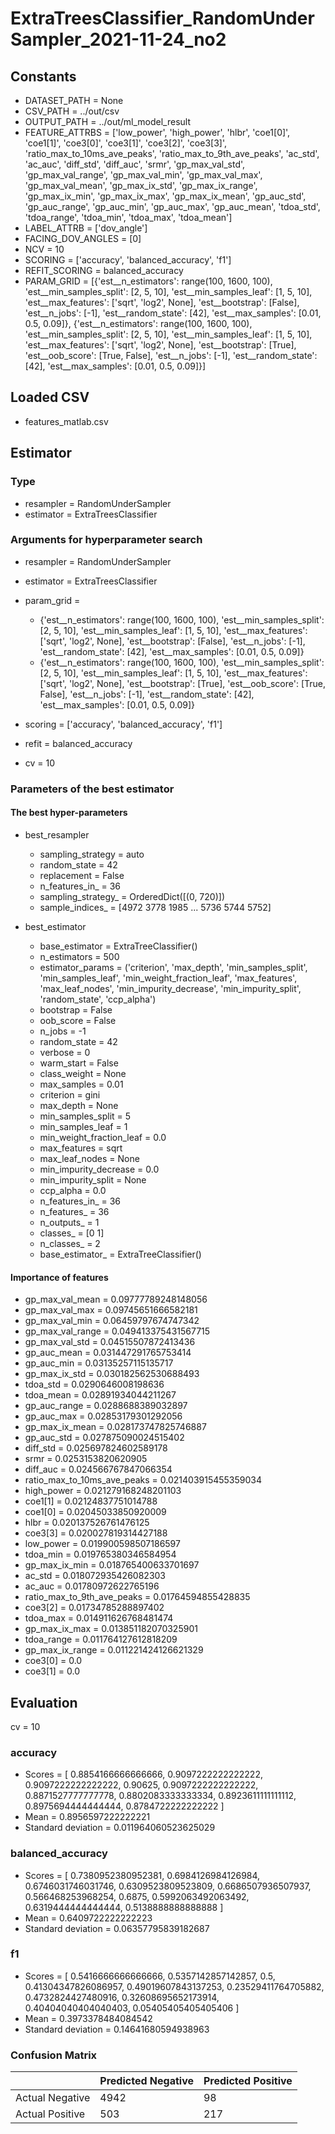 # ExtraTreesClassifier_RandomUnderSampler_2021-11-24_no2
## Constants
- DATASET_PATH = None
- CSV_PATH = ../out/csv
- OUTPUT_PATH = ../out/ml_model_result
- FEATURE_ATTRBS = ['low_power', 'high_power', 'hlbr', 'coe1[0]', 'coe1[1]', 'coe3[0]', 'coe3[1]', 'coe3[2]', 'coe3[3]', 'ratio_max_to_10ms_ave_peaks', 'ratio_max_to_9th_ave_peaks', 'ac_std', 'ac_auc', 'diff_std', 'diff_auc', 'srmr', 'gp_max_val_std', 'gp_max_val_range', 'gp_max_val_min', 'gp_max_val_max', 'gp_max_val_mean', 'gp_max_ix_std', 'gp_max_ix_range', 'gp_max_ix_min', 'gp_max_ix_max', 'gp_max_ix_mean', 'gp_auc_std', 'gp_auc_range', 'gp_auc_min', 'gp_auc_max', 'gp_auc_mean', 'tdoa_std', 'tdoa_range', 'tdoa_min', 'tdoa_max', 'tdoa_mean']
- LABEL_ATTRB = ['dov_angle']
- FACING_DOV_ANGLES = [0]
- NCV = 10
- SCORING = ['accuracy', 'balanced_accuracy', 'f1']
- REFIT_SCORING = balanced_accuracy
- PARAM_GRID = [{'est__n_estimators': range(100, 1600, 100), 'est__min_samples_split': [2, 5, 10], 'est__min_samples_leaf': [1, 5, 10], 'est__max_features': ['sqrt', 'log2', None], 'est__bootstrap': [False], 'est__n_jobs': [-1], 'est__random_state': [42], 'est__max_samples': [0.01, 0.5, 0.09]}, {'est__n_estimators': range(100, 1600, 100), 'est__min_samples_split': [2, 5, 10], 'est__min_samples_leaf': [1, 5, 10], 'est__max_features': ['sqrt', 'log2', None], 'est__bootstrap': [True], 'est__oob_score': [True, False], 'est__n_jobs': [-1], 'est__random_state': [42], 'est__max_samples': [0.01, 0.5, 0.09]}]

## Loaded CSV
- features_matlab.csv

## Estimator
### Type
- resampler = RandomUnderSampler
- estimator = ExtraTreesClassifier

### Arguments for hyperparameter search
- resampler = RandomUnderSampler
- estimator = ExtraTreesClassifier
- param_grid = 
	- {'est__n_estimators': range(100, 1600, 100), 'est__min_samples_split': [2, 5, 10], 'est__min_samples_leaf': [1, 5, 10], 'est__max_features': ['sqrt', 'log2', None], 'est__bootstrap': [False], 'est__n_jobs': [-1], 'est__random_state': [42], 'est__max_samples': [0.01, 0.5, 0.09]}
	- {'est__n_estimators': range(100, 1600, 100), 'est__min_samples_split': [2, 5, 10], 'est__min_samples_leaf': [1, 5, 10], 'est__max_features': ['sqrt', 'log2', None], 'est__bootstrap': [True], 'est__oob_score': [True, False], 'est__n_jobs': [-1], 'est__random_state': [42], 'est__max_samples': [0.01, 0.5, 0.09]}

- scoring = ['accuracy', 'balanced_accuracy', 'f1']
- refit = balanced_accuracy
- cv = 10

### Parameters of the best estimator
#### The best hyper-parameters
- best_resampler
	- sampling_strategy = auto
	- random_state = 42
	- replacement = False
	- n_features_in_ = 36
	- sampling_strategy_ = OrderedDict([(0, 720)])
	- sample_indices_ = [4972 3778 1985 ... 5736 5744 5752]

- best_estimator
	- base_estimator = ExtraTreeClassifier()
	- n_estimators = 500
	- estimator_params = ('criterion', 'max_depth', 'min_samples_split', 'min_samples_leaf', 'min_weight_fraction_leaf', 'max_features', 'max_leaf_nodes', 'min_impurity_decrease', 'min_impurity_split', 'random_state', 'ccp_alpha')
	- bootstrap = False
	- oob_score = False
	- n_jobs = -1
	- random_state = 42
	- verbose = 0
	- warm_start = False
	- class_weight = None
	- max_samples = 0.01
	- criterion = gini
	- max_depth = None
	- min_samples_split = 5
	- min_samples_leaf = 1
	- min_weight_fraction_leaf = 0.0
	- max_features = sqrt
	- max_leaf_nodes = None
	- min_impurity_decrease = 0.0
	- min_impurity_split = None
	- ccp_alpha = 0.0
	- n_features_in_ = 36
	- n_features_ = 36
	- n_outputs_ = 1
	- classes_ = [0 1]
	- n_classes_ = 2
	- base_estimator_ = ExtraTreeClassifier()

#### Importance of features
- gp_max_val_mean = 0.09777789248148056
- gp_max_val_max = 0.09745651666582181
- gp_max_val_min = 0.06459797674747342
- gp_max_val_range = 0.049413375431567715
- gp_max_val_std = 0.04515507872413436
- gp_auc_mean = 0.031447291765753414
- gp_auc_min = 0.03135257115135717
- gp_max_ix_std = 0.030182562530688493
- tdoa_std = 0.0290646008198636
- tdoa_mean = 0.02891934044211267
- gp_auc_range = 0.0288688389032897
- gp_auc_max = 0.02853179301292056
- gp_max_ix_mean = 0.028173747825746887
- gp_auc_std = 0.027875090024515402
- diff_std = 0.025697824602589178
- srmr = 0.0253153820620905
- diff_auc = 0.024566767847066354
- ratio_max_to_10ms_ave_peaks = 0.021403915455359034
- high_power = 0.021279168248201103
- coe1[1] = 0.02124837751014788
- coe1[0] = 0.02045033850920009
- hlbr = 0.020137526761476125
- coe3[3] = 0.020027819314427188
- low_power = 0.019900598507186597
- tdoa_min = 0.019765380346584954
- gp_max_ix_min = 0.018765400633701697
- ac_std = 0.018072935426082303
- ac_auc = 0.01780972622765196
- ratio_max_to_9th_ave_peaks = 0.01764594855428835
- coe3[2] = 0.01734785288897402
- tdoa_max = 0.014911626768481474
- gp_max_ix_max = 0.013851182070325901
- tdoa_range = 0.011764127612818209
- gp_max_ix_range = 0.011221424126621329
- coe3[0] = 0.0
- coe3[1] = 0.0

## Evaluation
cv = 10
### accuracy
- Scores = [ 0.8854166666666666, 0.9097222222222222, 0.9097222222222222, 0.90625, 0.9097222222222222, 0.8871527777777778, 0.8802083333333334, 0.8923611111111112, 0.8975694444444444, 0.8784722222222222 ]
- Mean = 0.8956597222222221
- Standard deviation = 0.011964060523625029

### balanced_accuracy
- Scores = [ 0.7380952380952381, 0.6984126984126984, 0.6746031746031746, 0.6309523809523809, 0.6686507936507937, 0.566468253968254, 0.6875, 0.5992063492063492, 0.6319444444444444, 0.5138888888888888 ]
- Mean = 0.6409722222222223
- Standard deviation = 0.06357795839182687

### f1
- Scores = [ 0.5416666666666666, 0.5357142857142857, 0.5, 0.41304347826086957, 0.49019607843137253, 0.23529411764705882, 0.4732824427480916, 0.32608695652173914, 0.40404040404040403, 0.05405405405405406 ]
- Mean = 0.3973378484084542
- Standard deviation = 0.14641680594938963

### Confusion Matrix
|  | Predicted Negative | Predicted Positive |
| --- | --- | --- |
| Actual Negative | 4942 | 98 |
| Actual Positive | 503 | 217 |

      